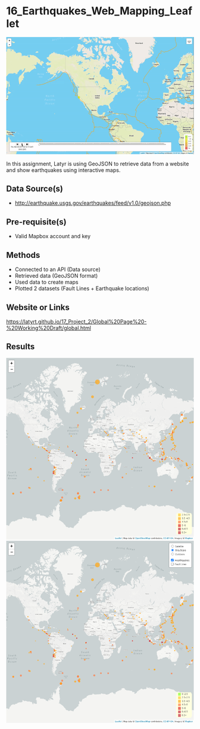 # 16_Earthquakes_Web_Mapping_Leaflet 


<p align="center">
  <img src="6-Time_Keeps_On_Ticking.gif">
</p>

In this assignment, Latyr is using GeoJSON to retrieve data from a website and show earthquakes using interactive maps.

## Data Source(s)
* http://earthquake.usgs.gov/earthquakes/feed/v1.0/geojson.php

## Pre-requisite(s)
* Valid Mapbox account and key

## Methods
* Connected to an API (Data source)
* Retrieved data (GeoJSON format)
* Used data to create maps
* Plotted 2 datasets (Fault Lines + Earthquake locations)

## Website or Links
https://latyrt.github.io/17_Project_2/Global%20Page%20-%20Working%20Draft/global.html

## Results

![GitHub Logo](Map1.png)
![GitHub Logo](Map.png)




